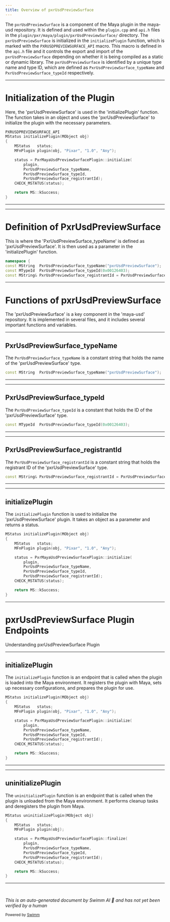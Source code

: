 ```yaml
---
title: Overview of pxrUsdPreviewSurface
---
```


The `pxrUsdPreviewSurface` is a component of the Maya plugin in the maya-usd repository. It is defined and used within the `plugin.cpp` and `api.h` files in the `plugin/pxr/maya/plugin/pxrUsdPreviewSurface/` directory. The `pxrUsdPreviewSurface` is initialized in the `initializePlugin` function, which is marked with the `PXRUSDPREVIEWSURFACE_API` macro. This macro is defined in the `api.h` file and it controls the export and import of the `pxrUsdPreviewSurface` depending on whether it is being compiled as a static or dynamic library. The `pxrUsdPreviewSurface` is identified by a unique type name and type ID, which are defined as `PxrUsdPreviewSurface_typeName` and `PxrUsdPreviewSurface_typeId` respectively.

<SwmSnippet path="/plugin/pxr/maya/plugin/pxrUsdPreviewSurface/plugin.cpp" line="43">

---

# Initialization of the Plugin

Here, the 'pxrUsdPreviewSurface' is used in the 'initializePlugin' function. The function takes in an object and uses the 'pxrUsdPreviewSurface' to initialize the plugin with the necessary parameters.

```c++
PXRUSDPREVIEWSURFACE_API
MStatus initializePlugin(MObject obj)
{
    MStatus   status;
    MFnPlugin plugin(obj, "Pixar", "1.0", "Any");

    status = PxrMayaUsdPreviewSurfacePlugin::initialize(
        plugin,
        PxrUsdPreviewSurface_typeName,
        PxrUsdPreviewSurface_typeId,
        PxrUsdPreviewSurface_registrantId);
    CHECK_MSTATUS(status);

    return MS::kSuccess;
}
```

---

</SwmSnippet>

<SwmSnippet path="/plugin/pxr/maya/plugin/pxrUsdPreviewSurface/plugin.cpp" line="28">

---

# Definition of PxrUsdPreviewSurface

This is where the 'PxrUsdPreviewSurface_typeName' is defined as 'pxrUsdPreviewSurface'. It is then used as a parameter in the 'initializePlugin' function.

```c++
namespace {
const MString  PxrUsdPreviewSurface_typeName("pxrUsdPreviewSurface");
const MTypeId  PxrUsdPreviewSurface_typeId(0x00126403);
const MString& PxrUsdPreviewSurface_registrantId = PxrUsdPreviewSurface_typeName;
```

---

</SwmSnippet>

# Functions of pxrUsdPreviewSurface

The 'pxrUsdPreviewSurface' is a key component in the 'maya-usd' repository. It is implemented in several files, and it includes several important functions and variables.

<SwmSnippet path="/plugin/pxr/maya/plugin/pxrUsdPreviewSurface/plugin.cpp" line="29">

---

## PxrUsdPreviewSurface_typeName

The `PxrUsdPreviewSurface_typeName` is a constant string that holds the name of the 'pxrUsdPreviewSurface' type.

```c++
const MString  PxrUsdPreviewSurface_typeName("pxrUsdPreviewSurface");
```

---

</SwmSnippet>

<SwmSnippet path="/plugin/pxr/maya/plugin/pxrUsdPreviewSurface/plugin.cpp" line="30">

---

## PxrUsdPreviewSurface_typeId

The `PxrUsdPreviewSurface_typeId` is a constant that holds the ID of the 'pxrUsdPreviewSurface' type.

```c++
const MTypeId  PxrUsdPreviewSurface_typeId(0x00126403);
```

---

</SwmSnippet>

<SwmSnippet path="/plugin/pxr/maya/plugin/pxrUsdPreviewSurface/plugin.cpp" line="31">

---

## PxrUsdPreviewSurface_registrantId

The `PxrUsdPreviewSurface_registrantId` is a constant string that holds the registrant ID of the 'pxrUsdPreviewSurface' type.

```c++
const MString& PxrUsdPreviewSurface_registrantId = PxrUsdPreviewSurface_typeName;
```

---

</SwmSnippet>

<SwmSnippet path="/plugin/pxr/maya/plugin/pxrUsdPreviewSurface/plugin.cpp" line="44">

---

## initializePlugin

The `initializePlugin` function is used to initialize the 'pxrUsdPreviewSurface' plugin. It takes an object as a parameter and returns a status.

```c++
MStatus initializePlugin(MObject obj)
{
    MStatus   status;
    MFnPlugin plugin(obj, "Pixar", "1.0", "Any");

    status = PxrMayaUsdPreviewSurfacePlugin::initialize(
        plugin,
        PxrUsdPreviewSurface_typeName,
        PxrUsdPreviewSurface_typeId,
        PxrUsdPreviewSurface_registrantId);
    CHECK_MSTATUS(status);

    return MS::kSuccess;
}
```

---

</SwmSnippet>

# pxrUsdPreviewSurface Plugin Endpoints

Understanding pxrUsdPreviewSurface Plugin

<SwmSnippet path="/plugin/pxr/maya/plugin/pxrUsdPreviewSurface/plugin.cpp" line="44">

---

## initializePlugin

The `initializePlugin` function is an endpoint that is called when the plugin is loaded into the Maya environment. It registers the plugin with Maya, sets up necessary configurations, and prepares the plugin for use.

```c++
MStatus initializePlugin(MObject obj)
{
    MStatus   status;
    MFnPlugin plugin(obj, "Pixar", "1.0", "Any");

    status = PxrMayaUsdPreviewSurfacePlugin::initialize(
        plugin,
        PxrUsdPreviewSurface_typeName,
        PxrUsdPreviewSurface_typeId,
        PxrUsdPreviewSurface_registrantId);
    CHECK_MSTATUS(status);

    return MS::kSuccess;
}
```

---

</SwmSnippet>

<SwmSnippet path="/plugin/pxr/maya/plugin/pxrUsdPreviewSurface/plugin.cpp" line="60">

---

## uninitializePlugin

The `uninitializePlugin` function is an endpoint that is called when the plugin is unloaded from the Maya environment. It performs cleanup tasks and deregisters the plugin from Maya.

```c++
MStatus uninitializePlugin(MObject obj)
{
    MStatus   status;
    MFnPlugin plugin(obj);

    status = PxrMayaUsdPreviewSurfacePlugin::finalize(
        plugin,
        PxrUsdPreviewSurface_typeName,
        PxrUsdPreviewSurface_typeId,
        PxrUsdPreviewSurface_registrantId);
    CHECK_MSTATUS(status);

    return MS::kSuccess;
}
```

---

</SwmSnippet>

&nbsp;

_This is an auto-generated document by Swimm AI 🌊 and has not yet been verified by a human_

<SwmMeta version="3.0.0" repo-id="Z2l0aHViJTNBJTNBbWF5YS11c2QlM0ElM0FnaWxhZG5hdm90" repo-name="maya-usd"><sup>Powered by [Swimm](/)</sup></SwmMeta>
